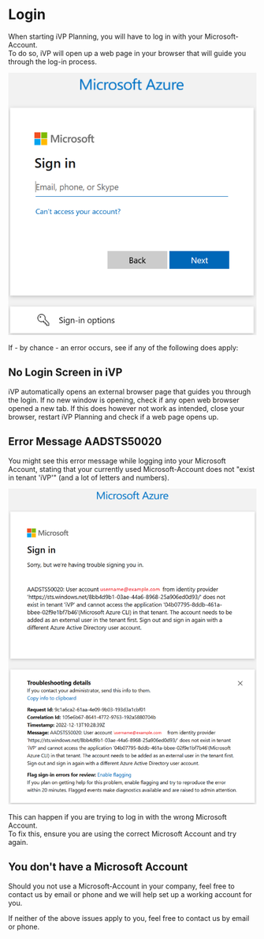 # Login

When starting iVP Planning, you will have to log in with your Microsoft-Account.  
To do so, iVP will open up a web page in your browser that will guide you through the log-in process.  

![](/.gitbook/assets/login-azure-example.png)  

If - by chance - an error occurs, see if any of the following does apply:

## No Login Screen in iVP

iVP automatically opens an external browser page that guides you through the login. If no new window is opening, check if any open web browser opened a new tab. If this does however not work as intended, close your browser, restart iVP Planning and check if a web page opens up. 

## Error Message AADSTS50020


You might see this error message while logging into your Microsoft Account, stating that your currently used Microsoft-Account does not "exist in tenant 'iVP'" (and a lot of letters and numbers).

![](/.gitbook/assets/login-azure-error-tenant.png)    

This can happen if you are trying to log in with the wrong Microsoft Account.  
To fix this, ensure you are using the correct Microsoft Account and try again.

## You don't have a Microsoft Account

Should you not use a Microsoft-Account in your company, feel free to contact us by email or phone and we will help set up a working account for you.

If neither of the above issues apply to you, feel free to contact us by email or phone.